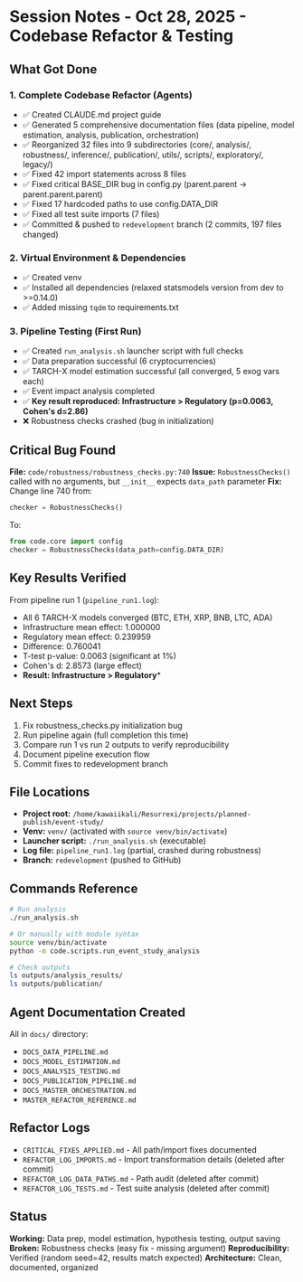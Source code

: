# Session Notes - Oct 28, 2025 - Codebase Refactor & Testing

## What Got Done

### 1. Complete Codebase Refactor (Agents)
- ✅ Created CLAUDE.md project guide
- ✅ Generated 5 comprehensive documentation files (data pipeline, model estimation, analysis, publication, orchestration)
- ✅ Reorganized 32 files into 9 subdirectories (core/, analysis/, robustness/, inference/, publication/, utils/, scripts/, exploratory/, legacy/)
- ✅ Fixed 42 import statements across 8 files
- ✅ Fixed critical BASE_DIR bug in config.py (parent.parent → parent.parent.parent)
- ✅ Fixed 17 hardcoded paths to use config.DATA_DIR
- ✅ Fixed all test suite imports (7 files)
- ✅ Committed & pushed to `redevelopment` branch (2 commits, 197 files changed)

### 2. Virtual Environment & Dependencies
- ✅ Created venv
- ✅ Installed all dependencies (relaxed statsmodels version from dev to >=0.14.0)
- ✅ Added missing `tqdm` to requirements.txt

### 3. Pipeline Testing (First Run)
- ✅ Created `run_analysis.sh` launcher script with full checks
- ✅ Data preparation successful (6 cryptocurrencies)
- ✅ TARCH-X model estimation successful (all converged, 5 exog vars each)
- ✅ Event impact analysis completed
- ✅ **Key result reproduced: Infrastructure > Regulatory (p=0.0063, Cohen's d=2.86)**
- ❌ Robustness checks crashed (bug in initialization)

## Critical Bug Found

**File:** `code/robustness/robustness_checks.py:740`
**Issue:** `RobustnessChecks()` called with no arguments, but `__init__` expects `data_path` parameter
**Fix:** Change line 740 from:
```python
checker = RobustnessChecks()
```
To:
```python
from code.core import config
checker = RobustnessChecks(data_path=config.DATA_DIR)
```

## Key Results Verified

From pipeline run 1 (`pipeline_run1.log`):
- All 6 TARCH-X models converged (BTC, ETH, XRP, BNB, LTC, ADA)
- Infrastructure mean effect: 1.000000
- Regulatory mean effect: 0.239959
- Difference: 0.760041
- T-test p-value: 0.0063 (significant at 1%)
- Cohen's d: 2.8573 (large effect)
- **Result: Infrastructure > Regulatory***

## Next Steps

1. Fix robustness_checks.py initialization bug
2. Run pipeline again (full completion this time)
3. Compare run 1 vs run 2 outputs to verify reproducibility
4. Document pipeline execution flow
5. Commit fixes to redevelopment branch

## File Locations

- **Project root:** `/home/kawaiikali/Resurrexi/projects/planned-publish/event-study/`
- **Venv:** `venv/` (activated with `source venv/bin/activate`)
- **Launcher script:** `./run_analysis.sh` (executable)
- **Log file:** `pipeline_run1.log` (partial, crashed during robustness)
- **Branch:** `redevelopment` (pushed to GitHub)

## Commands Reference

```bash
# Run analysis
./run_analysis.sh

# Or manually with module syntax
source venv/bin/activate
python -m code.scripts.run_event_study_analysis

# Check outputs
ls outputs/analysis_results/
ls outputs/publication/
```

## Agent Documentation Created

All in `docs/` directory:
- `DOCS_DATA_PIPELINE.md`
- `DOCS_MODEL_ESTIMATION.md`
- `DOCS_ANALYSIS_TESTING.md`
- `DOCS_PUBLICATION_PIPELINE.md`
- `DOCS_MASTER_ORCHESTRATION.md`
- `MASTER_REFACTOR_REFERENCE.md`

## Refactor Logs

- `CRITICAL_FIXES_APPLIED.md` - All path/import fixes documented
- `REFACTOR_LOG_IMPORTS.md` - Import transformation details (deleted after commit)
- `REFACTOR_LOG_DATA_PATHS.md` - Path audit (deleted after commit)
- `REFACTOR_LOG_TESTS.md` - Test suite analysis (deleted after commit)

## Status

**Working:** Data prep, model estimation, hypothesis testing, output saving
**Broken:** Robustness checks (easy fix - missing argument)
**Reproducibility:** Verified (random seed=42, results match expected)
**Architecture:** Clean, documented, organized
